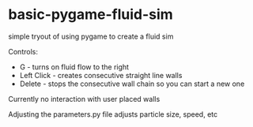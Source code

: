 # basic-pygame-fluid-sim
simple tryout of using pygame to create a fluid sim

Controls:
* G - turns on fluid flow to the right
* Left Click - creates consecutive straight line walls
* Delete - stops the consecutive wall chain so you can start a new one

Currently no interaction with user placed walls

Adjusting the parameters.py file adjusts particle size, speed, etc
